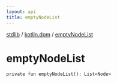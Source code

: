 ```yaml
---
layout: api
title: emptyNodeList
---
```

[stdlib](../index.html) / [kotlin.dom](index.html) / [emptyNodeList](emptyNodeList.html)

# emptyNodeList

```
private fun emptyNodeList(): List<Node>
```
